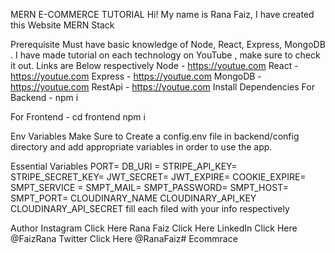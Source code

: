 MERN E-COMMERCE TUTORIAL
Hi! My name is Rana Faiz, I have created this Website   MERN Stack 

Prerequisite
Must have basic knowledge of Node, React, Express, MongoDB . I have made tutorial on each technology on YouTube , make sure to check it out. Links are Below respectively
Node - https://youtue.com
React - https://youtue.com
Express - https://youtue.com
MongoDB - https://youtue.com
RestApi - https://youtue.com
Install Dependencies
For Backend - npm i

For Frontend - cd frontend  npm i

Env Variables
Make Sure to Create a config.env file in backend/config directory and add appropriate variables in order to use the app.

Essential Variables PORT= DB_URI = STRIPE_API_KEY= STRIPE_SECRET_KEY= JWT_SECRET= JWT_EXPIRE= COOKIE_EXPIRE= SMPT_SERVICE = SMPT_MAIL= SMPT_PASSWORD= SMPT_HOST= SMPT_PORT= CLOUDINARY_NAME CLOUDINARY_API_KEY CLOUDINARY_API_SECRET fill each filed with your info respectively

Author
Instagram Click Here Rana Faiz  Click Here  LinkedIn Click Here @FaizRana Twitter Click Here @RanaFaiz# Ecommrace
